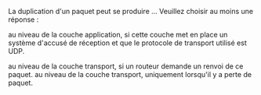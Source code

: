 La duplication d'un paquet peut se produire ... 
Veuillez choisir au moins une réponse :

au niveau de la couche application, si cette couche met en place un système d'accusé de réception et que le protocole de transport utilisé est UDP.

au niveau de la couche transport, si un routeur demande un renvoi de ce paquet.
au niveau de la couche transport, uniquement lorsqu'il y a perte de paquet.

